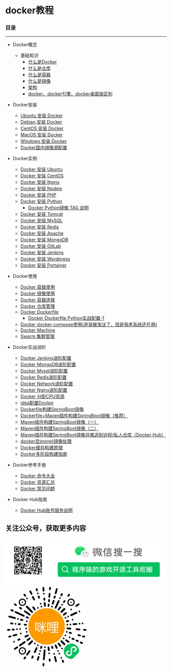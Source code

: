 # docker教程 

### 目录

---

* Docker概念
  + 基础知识
    - [什么是Docker](./concepts/what-is-docker.md)
    - [什么是仓库](./concepts/what-is-registry.md)
    - [什么是容器](./concepts/what-is-a-container.md)
    - [什么是镜像](./concepts/what-is-an-image.md)
    - [架构](./concepts/framework.md)
    - [docker、docker引擎、docker桌面版区别](./concepts/docker-engine-desktop-diff.md)


* Docker安装
  + [Ubuntu 安装 Docker](./install/ubuntu-install-docker.md)
  + [Debian 安装 Docker](./install/debian-install-docker.md)
  + [CentOS 安装 Docker](./install/centos-install-docker.md)
  + [MacOS 安装 Docker](./install/macos-install-docker.md)
  + [Windows 安装 Docker](./install/windows-install-docker.md)
  + [Docker国内镜像源配置](./install/docker-mirror.md)


* Docker实例
  + [Docker 安装 Ubuntu](./install/docker-install-ubuntu.md)
  + [Docker 安装 CentOS](./install/docker-install-centos.md)
  + [Docker 安装 Nginx](./install/docker-install-nginx.md)
  + [Docker 安装 Nodejs](./install/docker-install-node.md)
  + [Docker 安装 PHP](./install/docker-install-php.md)
  + [Docker 安装 Python](./install/docker-install-python.md)
    + [Docker Python镜像 TAG 说明](./install/docker-install-python-tags.md)
  + [Docker 安装 Tomcat](./install/docker-install-tomcat.md)
  + [Docker 安装 MySQL](./install/docker-install-mysql.md)
  + [Docker 安装 Redis](./install/docker-install-redis.md)
  + [Docker 安装 Apache](./install/docker-install-apache.md)
  + [Docker 安装 MongoDB](./install/docker-install-mongodb.md)
  + [Docker 安装 GitLab](./install/docker-install-gitlab.md)
  + [Docker 安装 Jenkins](./install/docker-install-jenkins.md)
  + [Docker 安装 Wordpress](./install/docker-install-wordpress.md)
  + [Docker 安装 Portainer](./install/docker-install-portainer.md)


* Docker使用
  + [Docker 容器使用](./usage/docker-container-usage.md)
  + [Docker 镜像使用](./usage/docker-image-usage.md)
  + [Docker 容器连接](./usage/docker-container-connection.md)
  + [Docker 仓库管理](./usage/docker-repository.md)
  + [Docker Dockerfile](./usage/docker-dockerfile.md)
    + [Docker Dockerfile Python实战配置-1](./usage/docker-dockerfile-simple1.md)
  + [Docker docker-compose使用(逐渐被淘汰了，但是我老系统还在用)](./usage/docker-compose.md)
  + [Docker Machine](./usage/docker-machine.md)
  + [Swarm 集群管理](./usage/docker-swarm.md)


* Docker实战进阶
  + [Docker Jenkins进阶配置](./advanced/docker-jenkins-advanced.md)
  + [Docker MongoDB进阶配置](./advanced/docker-mogongdb-advanced.md)
  + [Docker Mysql进阶配置](./advanced/docker-mysql-advanced.md)
  + [Docker Redis进阶配置](./advanced/docker-redis-advanced.md)
  + [Docker Network进阶配置](./advanced/docker-network-advanced.md)
  + [Docker Nginx进阶配置](./advanced/docker-nginx-advanced.md)
  + [Docker 分配CPU资源](./advanced/docker-cpu-advanced.md)
  + [idea配置Docker](./advanced/docker-idea-advanced.md)
  + [Dockerfile构建SpringBoot镜像](./advanced/docker-dockerfile-springboot-advanced.md)
  + [Dockerfile+Maven插件构建SpringBoot镜像（推荐）](./advanced/docker-dockerfile-maven-springboot-advanced.md)
  + [Maven插件构建SpringBoot镜像（一）](./advanced/docker-maven-build-image.md)
  + [Maven插件构建SpringBoot镜像（二）](./advanced/docker-maven-build-image-2.md)
  + [Maven插件构建SpringBoot镜像并推送到远程/私人仓库（Docker Hub）](./advanced/docker-maven-build-image-remote-advanced.md)
  + [docker空(none)镜像处理](./advanced/docker-none-image.md)
  + [Docker缓存构建原理](./advanced/docker-build-cache.md)
  + [Docker多阶段构建指南](./advanced/docker-multi-stage-builds.md)

* Docker参考手册
  + [Docker 命令大全](./manual/docker-command-manual.md)
  + [Docker 资源汇总](./manual/docker-resources.md)
  + [Docker 常见问题](./manual/docker-problem.md)

* Docker Hub指南
  + [Docker Hub账号服务说明](./docker-hub/docker-hub-service.md)

## 关注公众号，获取更多内容

<img src="assets/mp_qrcode.png">
<img src="assets/gh_96a4edd298d2_258.jpg" style="border-radius: 50%">

